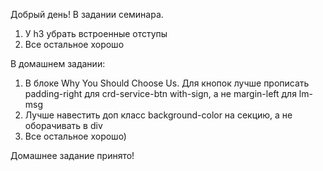 Добрый день!
В задании семинара.
1) У h3 убрать встроенные отступы
2) Все остальное хорошо

В домашнем задании:
1) В блоке Why You Should Choose Us.
Для кнопок лучше прописать padding-right для crd-service-btn with-sign, а не margin-left для lm-msg
2) Лучше навестить доп класс background-color на секцию, а не оборачивать в div
3) Все остальное хорошо)

Домашнее задание принято!